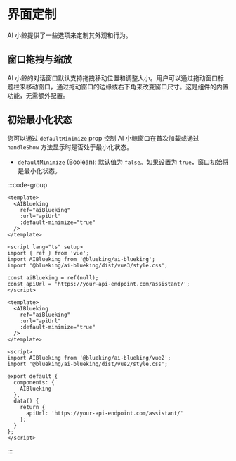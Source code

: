 # 界面定制

AI 小鲸提供了一些选项来定制其外观和行为。

## 窗口拖拽与缩放

AI 小鲸的对话窗口默认支持拖拽移动位置和调整大小。用户可以通过拖动窗口标题栏来移动窗口，通过拖动窗口的边缘或右下角来改变窗口尺寸。这是组件的内置功能，无需额外配置。

## 初始最小化状态

您可以通过 `defaultMinimize` prop 控制 AI 小鲸窗口在首次加载或通过 `handleShow` 方法显示时是否处于最小化状态。

-   `defaultMinimize` (Boolean): 默认值为 `false`。如果设置为 `true`，窗口初始将是最小化状态。

:::code-group
```vue [Vue 3]
<template>
  <AIBlueking
    ref="aiBlueking"
    :url="apiUrl"
    :default-minimize="true"
  />
</template>

<script lang="ts" setup>
import { ref } from 'vue';
import AIBlueking from '@blueking/ai-blueking';
import '@blueking/ai-blueking/dist/vue3/style.css';

const aiBlueking = ref(null);
const apiUrl = 'https://your-api-endpoint.com/assistant/';
</script>
```

```vue [Vue 2]
<template>
  <AIBlueking
    ref="aiBlueking"
    :url="apiUrl"
    :default-minimize="true"
  />
</template>

<script>
import AIBlueking from '@blueking/ai-blueking/vue2';
import '@blueking/ai-blueking/dist/vue2/style.css';

export default {
  components: {
    AIBlueking
  },
  data() {
    return {
      apiUrl: 'https://your-api-endpoint.com/assistant/'
    };
  }
};
</script>
```
:::
